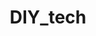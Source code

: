 ---
title: DIY_tech
crosslinks:
- BudgetAudiophile
- audioengineering
- mildlyinteresting
- howto
- tasker
- EducativeVideos
- diysound
- homeautomation
- electronics
- selfhosted
- pcgamingtechsupport
- gadgets
---